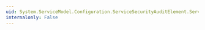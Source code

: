 ```yaml
---
uid: System.ServiceModel.Configuration.ServiceSecurityAuditElement.ServiceAuthorizationAuditLevel
internalonly: False
---
```

